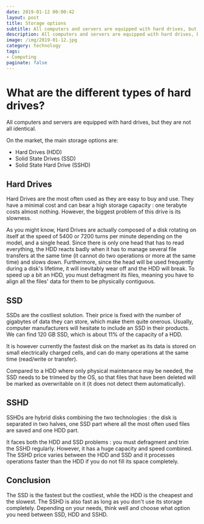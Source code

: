 ```yaml
---
date: 2019-01-12 00:00:42
layout: post
title: Storage options
subtitle: All computers and servers are equipped with hard drives, but they are not all identical.
description: All computers and servers are equipped with hard drives, but they are not all identical.
image: /img/2019-01-12.jpg
category: technology
tags: 
- Computing
paginate: false
---
```


# What are the different types of hard drives?

All computers and servers are equipped with hard drives, but they are not all identical.

On the market, the main storage options are:

- Hard Drives (HDD)
- Solid State Drives (SSD)
- Solid State Hard Drive (SSHD)

## Hard Drives

Hard Drives are the most often used as they are easy to buy and use. They have a minimal cost and can bear a high storage capacity : one terabyte costs almost nothing. However, the biggest problem of this drive is its slowness.

As you might know, Hard Drives are actually composed of a disk rotating on itself at the speed of 5400 or 7200 turns per minute	depending on the model, and a single head. Since there is only one head that has to read everything, the HDD reacts badly when it has to manage several file transfers at the same time (it cannot do two operations or more at the same time) and slows down. Furthermore, since the head will be used frequently during a disk's lifetime, it will inevitably wear off and the HDD will break. To speed up a bit an HDD, you must defragment its files, meaning you have to align all the files' data for them to be physically contiguous.

## SSD

SSDs are the costliest solution. Their price is fixed with the number of gigabytes of data they can store, which make them quite onerous. Usually, computer manufacturers will hesitate to include an SSD in their products. We can find 120 GB SSD, which is about 11% of the capacity of a HDD.

It is however currently the fastest disk on the market as its data is stored on small electrically charged cells, and can do many operations at the same time (read/write or transfer).

Compared to a HDD where only physical maintenance may be needed, the SSD needs to be trimeed by the OS, so that files that have been deleted will be marked as overwritable on it (it does not detect them automatically).

## SSHD

SSHDs are hybrid disks combining the two technologies : the disk is separated in two halves, one SSD part where all the most often used files are saved and one HDD part. 

It faces both the HDD and SSD problems : you must defragment and trim the SSHD regularly. However, it has a huge capacity and speed combined. The SSHD price varies between the HDD and SSD and it processes operations faster than the HDD if you do not fill its space completely.

## Conclusion

The SSD is the fastest but the costliest, while the HDD is the cheapest and the slowest. The SSHD is also fast as long as you don't use its storage completely. Depending on your needs, think well and choose what option you need between SSD, HDD and SSHD.
